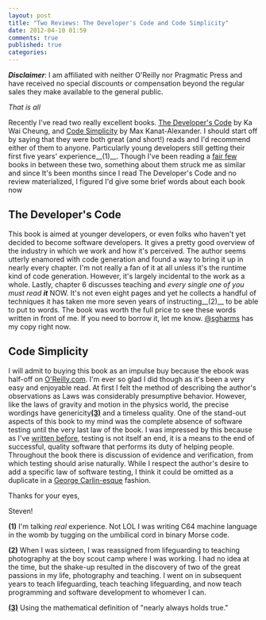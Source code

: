```yaml
---
layout: post
title: "Two Reviews: The Developer's Code and Code Simplicity"
date: 2012-04-10 01:59
comments: true
published: true
categories: 
---
```


***Disclaimer***: I am affiliated with neither O'Reilly nor Pragmatic Press and
have received no special discounts or compensation beyond the regular sales they
make available to the general public.

*That is all*

Recently I've read two really excellent books. [The Developer's Code][0] by Ka
Wai Cheung, and [Code Simplicity][1] by Max Kanat-Alexander. I should start off
by saying that they were both great (and short!) reads and I'd recommend either
of them to anyone. Particularly young developers still getting their first five
years' experience__(1)__. Though I've been reading a [fair few][4] books in between
these two, something about them struck me as similar and since It's been months
since I read The Developer's Code and no review materialized, I figured I'd give
some brief words about each book now

## The Developer's Code

This book is aimed at younger developers, or even folks who haven't yet decided
to become software developers. It gives a pretty good overview of the industry
in which we work and how it's perceived. The author seems utterly enamored with
code generation and found a way to bring it up in nearly every chapter. I'm not
really a fan of it at all unless it's the runtime kind of code generation.
However, it's largely incidental to the work as a whole. Lastly, chapter 6
discusses teaching and *every single one of you must read __it__* NOW. It's not
even eight pages and yet he collects a handful of techniques it has taken me
more seven years of instructing__(2)__ to be able to put to words. The book was
worth the full price to see these words written in front of me. If you need to
borrow it, let me know. [@sgharms](http://twitter.com/sgharms) has my copy right
now.

## Code Simplicity

I will admit to buying this book as an impulse buy because the ebook was
half-off on [O'Reilly.com](http:///oreilly.com). I'm ever so glad I did though
as it's been a very easy and enjoyable read. At first I felt the method of
describing the author's observations as Laws was considerably presumptive
behavior. However, like the laws of gravity and motion in the physics world, the
precise wordings have genericity[<strong>(3)</strong>][3] and a timeless quality. One of the
stand-out aspects of this book to my mind was the complete absence of software
testing until the very last law of the book. I was impressed by this because as
I've [written before][5], testing is not itself an end, it is a means to the end
of successful, quality software that performs its duty of helping people.
Throughout the book there is discussion of evidence and verification, from which
testing should arise naturally. While I respect the author's desire to add a
specific law of software testing, I think it could be omitted as a duplicate in
a [George Carlin-esque][6] fashion.

Thanks for your eyes,

Steven!


__(1)__ I'm talking *real* experience. Not LOL I was writing C64 machine language in
the womb by tugging on the umbilical cord in binary Morse code.

__(2)__ When I was sixteen, I was reassigned from lifeguarding to teaching
photography at the boy scout camp where I was working. I had no idea at the
time, but the shake-up resulted in the discovery of two of the great passions in
my life, photography and teaching. I went on in subsequent years to teach
lifeguarding, teach teaching lifeguarding, and now teach programming and
software development to whomever I can.

[<strong>(3)</strong>][3] Using the mathematical definition of "nearly always holds true."


[0]: http://pragprog.com/book/kcdc/the-developer-s-code
[1]: http://www.codesimplicity.com/
[2]: http://www.infoq.com/presentations/Simple-Made-Easy
[3]: https://en.wikipedia.org/wiki/Generic_property
[4]: https://trello.com/board/i-heart-books/4e7238ede06bdd000002d5e1
[5]: /blog/2011/10/28/there-are-10-types-of-tests-you-need-both-of-them/
[6]: http://youtu.be/p-RGN21TSGk

